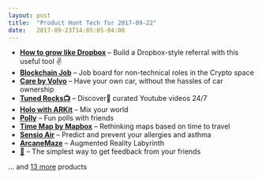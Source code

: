 ```yaml
---
layout: post
title:  "Product Hunt Tech for 2017-09-22"
date:   2017-09-23T14:05:05-04:00
---
```


* **[How to grow like Dropbox](https://www.producthunt.com/posts/how-to-grow-like-dropbox?utm_campaign=producthunt-api&utm_medium=api&utm_source=Application%3A+Daily+Digest+RSS+%28ID%3A+3202%29)** – Build a Dropbox-style referral with this useful tool ✌️
* **[Blockchain Job](https://www.producthunt.com/posts/blockchain-job?utm_campaign=producthunt-api&utm_medium=api&utm_source=Application%3A+Daily+Digest+RSS+%28ID%3A+3202%29)** – Job board for non-technical roles in the Crypto space
* **[Care by Volvo](https://www.producthunt.com/posts/care-by-volvo?utm_campaign=producthunt-api&utm_medium=api&utm_source=Application%3A+Daily+Digest+RSS+%28ID%3A+3202%29)** – Have your own car, without the hassles of car ownership
* **[Tuned Rocks📺](https://www.producthunt.com/posts/tuned-rocks?utm_campaign=producthunt-api&utm_medium=api&utm_source=Application%3A+Daily+Digest+RSS+%28ID%3A+3202%29)** – Discover🔎 curated Youtube videos 24/7
* **[Holo with ARKit](https://www.producthunt.com/posts/holo-with-arkit?utm_campaign=producthunt-api&utm_medium=api&utm_source=Application%3A+Daily+Digest+RSS+%28ID%3A+3202%29)** – Mix your world
* **[Polly](https://www.producthunt.com/posts/polly-2?utm_campaign=producthunt-api&utm_medium=api&utm_source=Application%3A+Daily+Digest+RSS+%28ID%3A+3202%29)** – Fun polls with friends
* **[Time Map by Mapbox](https://www.producthunt.com/posts/time-map-by-mapbox?utm_campaign=producthunt-api&utm_medium=api&utm_source=Application%3A+Daily+Digest+RSS+%28ID%3A+3202%29)** – Rethinking maps based on time to travel
* **[Sensio Air](https://www.producthunt.com/posts/sensio-air?utm_campaign=producthunt-api&utm_medium=api&utm_source=Application%3A+Daily+Digest+RSS+%28ID%3A+3202%29)** – Predict and prevent your allergies and asthma
* **[ArcaneMaze](https://www.producthunt.com/posts/arcanemaze?utm_campaign=producthunt-api&utm_medium=api&utm_source=Application%3A+Daily+Digest+RSS+%28ID%3A+3202%29)** – Augmented Reality Labyrinth
* **[💯](https://www.producthunt.com/posts/1-a0474642-fd51-4d48-bc34-735e873f08c3?utm_campaign=producthunt-api&utm_medium=api&utm_source=Application%3A+Daily+Digest+RSS+%28ID%3A+3202%29)** – The simplest way to get feedback from your friends

… and [13 more](https://www.producthunt.com/tech) products